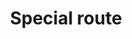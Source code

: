 ---
layout: frontend-template-documentation
sectionKey: Frontend templates
eleventyNavigation:
  parent: Frontend templates
title: Special route
description: "Special route frontend templates can perform an array of specific end-user tasks. That may include: finding information about a local council, as well as help users use and navigate GOV.UK itself"
figmaLink:
howItWorks:
    "Special route frontend templates are unique pages that are hardcoded by developers that publishes special routes to the Publishing API on behalf of other apps.


    Any changes, including content, will require developer involvment."
examples:
  0:
    title: Find your local council
    link: https://www.gov.uk/find-local-council
  1:
    title: Find contact details for services
    link: https://www.gov.uk/contact
  2:
    title: Help using GOV.UK
    link: https://www.gov.uk/help
contentDataLink: https://content-data.publishing.service.gov.uk/content?submitted=true&date_range=past-30-days&search_term=&document_type=special_route&organisation_id=all
contentSchema:
  title: special_route
  link: https://docs.publishing.service.gov.uk/content-schemas/special_route.html
contentType: 
  title: special_route
  link: https://docs.publishing.service.gov.uk/document-types/special_route.html
publishingApp: special route publisher
components:
  0:
    componentName: Layout super navigation header
    componentURL: https://components.publishing.service.gov.uk/component-guide/layout_super_navigation_header
    generated: auto
    input:
  1:
    componentName: Contextual breadcrumbs
    componentURL: https://components.publishing.service.gov.uk/component-guide/contextual_breadcrumbs
    generated: hardcode
    input:
  2:
    componentName: Page title
    componentURL: https://components.publishing.service.gov.uk/component-guide/title
    generated: hardcode
    input:
  3:
    componentName: "[Related navigation](https://components.publishing.service.gov.uk/component-guide/related_navigation) when displayed within [contextual sidebar](https://components.publishing.service.gov.uk/component-guide/contextual_sidebar)"
    componentURL: 
    generated: hardcode
    input:
  4:
    componentName: Feedback
    componentURL: https://components.publishing.service.gov.uk/component-guide/feedback
    generated: auto
    input:
  5:
    componentName: Layout footer
    componentURL: https://components.publishing.service.gov.uk/component-guide/layout_footer
    generated: auto
    input:
insights:
  0:
    title:
    link:
    description:
    date:
issues:
  0:
    title:
    link:
issueLink:
---